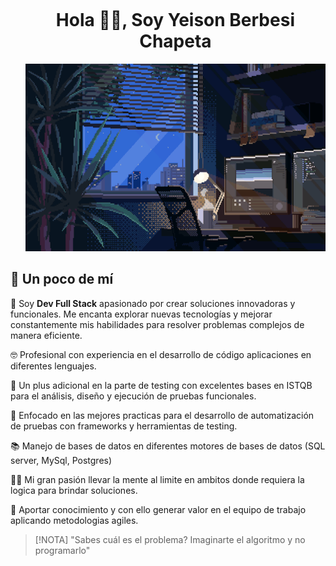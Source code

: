<div id="user-content-toc">
  <ul align="center">
    <summary>
    <h1 style="display: inline-block">Hola 🖖🏻, Soy Yeison Berbesi Chapeta</h1>
    <img src="./banner.gif" width="700" height="300"  alt="Banner Personalizado"></summary>
  </ul>
</div>

## 🤖 Un poco de mí
👾 Soy **Dev Full Stack** apasionado por crear soluciones innovadoras y funcionales. Me encanta explorar nuevas tecnologías y mejorar constantemente mis habilidades para resolver problemas complejos de manera eficiente.

🤓 Profesional con experiencia en el desarrollo de código aplicaciones en diferentes lenguajes.

🥊 Un plus adicional en la parte de testing con excelentes bases en ISTQB para el análisis, diseño y ejecución de pruebas funcionales.

🔎 Enfocado en las mejores practicas para el desarrollo de automatización de pruebas con frameworks y herramientas de testing. 

📚 Manejo de bases de datos en diferentes motores de bases de datos (SQL server, MySql, Postgres)

👊🏻 Mi gran pasión llevar la mente al limite en ambitos donde requiera la logica para brindar soluciones.

🦾 Aportar conocimiento y con ello generar valor en el equipo de trabajo aplicando metodologias agiles.

> [!NOTA]
> "Sabes cuál es el problema?
>  Imaginarte el algoritmo y no programarlo"


